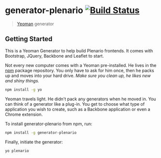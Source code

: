 # generator-plenario [![Build Status](https://secure.travis-ci.org/hunterowens/generator-plenario.png?branch=master)](https://travis-ci.org/hunterowens/generator-plenario)

> [Yeoman](http://yeoman.io) generator


## Getting Started
This is a Yeoman Generator to help build Plenario frontends. It comes with Bootstrap, JQuery, Backbone and Leaflet to start.

Not every new computer comes with a Yeoman pre-installed. He lives in the [npm](https://npmjs.org) package repository. You only have to ask for him once, then he packs up and moves into your hard drive. *Make sure you clean up, he likes new and shiny things.*

```bash
npm install -g yo
```

Yeoman travels light. He didn't pack any generators when he moved in. You can think of a generator like a plug-in. You get to choose what type of application you wish to create, such as a Backbone application or even a Chrome extension.

To install generator-plenario from npm, run:

```bash
npm install -g generator-plenario
```

Finally, initiate the generator:

```bash
yo plenario
```

